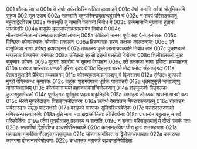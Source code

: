 001	शौनक उवाच
001a	ये सर्पाः सर्पसत्रेऽस्मिन्पतिता हव्यवाहने
001c	तेषां नामानि सर्वेषां श्रोतुमिच्छामि सूतज
002	सूत उवाच
002a	सहस्राणि बहून्यस्मिन्प्रयुतान्यर्बुदानि च
002c	न शक्यं परिसङ्ख्यातुं बहुत्वाद्वेदवित्तम
003a	यथास्मृति तु नामानि पन्नगानां निबोध मे
003c	उच्यमानानि मुख्यानां हुतानां जातवेदसि
004a	वासुकेः कुलजांस्तावत्प्राधान्येन निबोध मे
004c	नीलरक्तान्सितान्घोरान्महाकायान्विषोल्बणान्
005a	कोटिको मानसः पूर्णः सहः पैलो हलीसकः
005c	पिच्छिलः कोणपश्चक्रः कोणवेगः प्रकालनः
006a	हिरण्यवाहः शरणः कक्षकः कालदन्तकः
006c	एते वासुकिजा नागाः प्रविष्टा हव्यवाहनम्
007a	तक्षकस्य कुले जातान्प्रवक्ष्यामि निबोध तान्
007c	पुच्छण्डको मण्डलकः पिण्डभेत्ता रभेणकः
008a	उच्छिखः सुरसो द्रङ्गो बलहेडो विरोहणः
008c	शिलीशलकरो मूकः सुकुमारः प्रवेपनः
009a	मुद्गरः शशरोमा च सुमना वेगवाहनः
009c	एते तक्षकजा नागाः प्रविष्टा हव्यवाहनम्
010a	पारावतः पारियात्रः पाण्डरो हरिणः कृशः
010c	विहङ्गः शरभो मोदः प्रमोदः संहताङ्गदः
011a	ऐरावतकुलादेते प्रैविष्टा हव्यवाहनम्
011c	कौरव्यकुलजान्नागाञ्शृणु मे द्विजसत्तम
012a	ऐण्डिलः कुण्डलो मुण्डो वेणिस्कन्धः कुमारकः
012c	बाहुकः शृङ्गवेगश्च धूर्तकः पातपातरौ
013a	धृतराष्ट्रकुले जाताञ्शृणु नागान्यथातथम्
013c	कीर्त्यमानान्मया ब्रह्मन्वातवेगान्विषोल्बणान्
014a	शङ्कुकर्णः पिङ्गलकः कुठारमुखमेचकौ
014c	पूर्णाङ्गदः पूर्णमुखः प्रहसः शकुनिर्हरिः
015a	आमाहठः कोमठकः श्वसनो मानवो वटः
015c	भैरवो मुण्डवेदाङ्गः पिशङ्गश्चोद्रपारगः
016a	ऋषभो वेगवान्नाम पिण्डारकमहाहनू
016c	रक्ताङ्गः सर्वसारङ्गः समृद्धः पाटराक्षसौ
017a	वराहको वारणकः सुमित्रश्चित्रवेदिकः
017c	पराशरस्तरुणको मणिस्कन्धस्तथारुणिः
018a	इति नागा मया ब्रह्मन्कीर्तिताः कीर्तिवर्धनाः
018c	प्राधान्येन बहुत्वात्तु न सर्वे परिकीर्तिताः
019a	एतेषां पुत्रपौत्रास्तु प्रसवस्य च सन्ततिः
019c	न शक्याः परिसङ्ख्यातुं ये दीप्तं पावकं गताः
020a	सप्तशीर्षा द्विशीर्षाश्च पञ्चशीर्षास्तथापरे
020c	कालानलविषा घोरा हुताः शतसहस्रशः
021a	महाकाया महावीर्याः शैलशृङ्गसमुच्छ्रयाः
021c	योजनायामविस्तारा द्वियोजनसमायताः
022a	कामरूपाः कामगमा दीप्तानलविषोल्बणाः
022c	दग्धास्तत्र महासत्रे ब्रह्मदण्डनिपीडिताः
